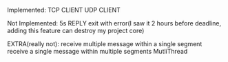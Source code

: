 Implemented:
TCP CLIENT
UDP CLIENT

Not Implemented:
5s REPLY exit with error(I saw it 2 hours before deadline, adding this feature can destroy my project core) 

EXTRA(really not):
receive multiple message within a single segment
receive a single message within multiple segments
MutliThread